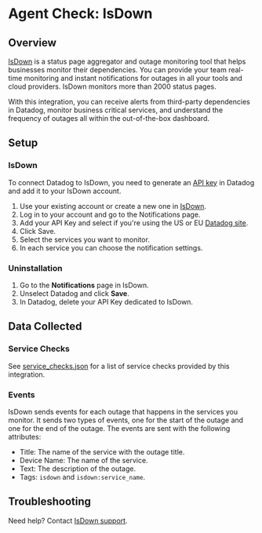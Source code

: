 # Agent Check: IsDown

## Overview

[IsDown][1] is a status page aggregator and outage monitoring tool that helps businesses monitor their dependencies. You can provide your team real-time monitoring and instant notifications for outages in all your tools and cloud providers. IsDown monitors more than 2000 status pages.

With this integration, you can receive alerts from third-party dependencies in Datadog, monitor business critical services, and understand the frequency of outages all within the out-of-the-box dashboard.

## Setup

### IsDown

To connect Datadog to IsDown, you need to generate an [API key][5] in Datadog and add it to your IsDown account.

1. Use your existing account or create a new one in [IsDown][1].
2. Log in to your account and go to the Notifications page.
3. Add your API Key and select if you're using the US or EU [Datadog site][4].
4. Click Save.
5. Select the services you want to monitor.
6. In each service you can choose the notification settings.


### Uninstallation

1. Go to the **Notifications** page in IsDown.
2. Unselect Datadog and click **Save**.
3. In Datadog, delete your API Key dedicated to IsDown.


## Data Collected

### Service Checks

See [service_checks.json][3] for a list of service checks provided by this integration.

### Events

IsDown sends events for each outage that happens in the services you monitor. It sends two types of events, one for the start of the outage and one for the end of the outage. The events are sent with the following attributes:
- Title: The name of the service with the outage title.
- Device Name: The name of the service.
- Text: The description of the outage.
- Tags: `isdown` and `isdown:service_name`.

## Troubleshooting

Need help? Contact [IsDown support][2].

[1]: https://isdown.app
[2]: mailto:support@isdown.app
[3]: assets/service_checks.json
[4]: https://docs.datadoghq.com/getting_started/site/#overview
[5]: https://app.datadoghq.com/organization-settings/api-keys

